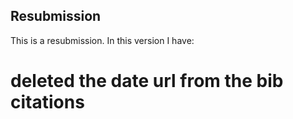 ## Resubmission 
This is a resubmission. In this version I have:

# deleted the date url from the bib citations